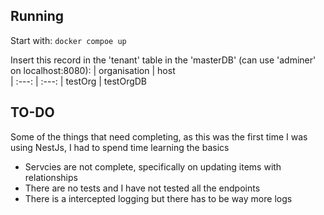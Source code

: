 ## Running

Start with:
`docker compoe up`

Insert this record in the 'tenant' table in the 'masterDB' (can use 'adminer' on localhost:8080):
| organisation | host  
| :---:   | :---:
| testOrg | testOrgDB


## TO-DO
Some of the things that need completing, as this was the first time I was using NestJs, I had to spend time learning the basics
- Servcies are not complete, specifically on updating items with relationships
- There are no tests and I have not tested all the endpoints
- There is a intercepted logging but there has to be way more logs